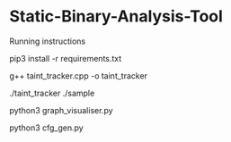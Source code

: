 # Static-Binary-Analysis-Tool

Running instructions

pip3 install -r requirements.txt

g++ taint_tracker.cpp -o taint_tracker

./taint_tracker ./sample

python3 graph_visualiser.py

python3 cfg_gen.py
